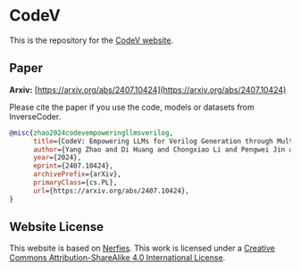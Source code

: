 # CodeV

This is the repository for the [CodeV website](https://iprc-dip.github.io/CodeV).

## Paper

**Arxiv:** [https://arxiv.org/abs/2407.10424](https://arxiv.org/abs/2407.10424)

Please cite the paper if you use the code, models or datasets from InverseCoder.

```bibtex
@misc{zhao2024codevempoweringllmsverilog,
      title={CodeV: Empowering LLMs for Verilog Generation through Multi-Level Summarization}, 
      author={Yang Zhao and Di Huang and Chongxiao Li and Pengwei Jin and Ziyuan Nan and Tianyun Ma and Lei Qi and Yansong Pan and Zhenxing Zhang and Rui Zhang and Xishan Zhang and Zidong Du and Qi Guo and Xing Hu and Yunji Chen},
      year={2024},
      eprint={2407.10424},
      archivePrefix={arXiv},
      primaryClass={cs.PL},
      url={https://arxiv.org/abs/2407.10424}, 
}
```

## Website License

This website is based on [Nerfies](https://nerfies.github.io/).
This work is licensed under a [Creative Commons Attribution-ShareAlike 4.0 International License](http://creativecommons.org/licenses/by-sa/4.0/).